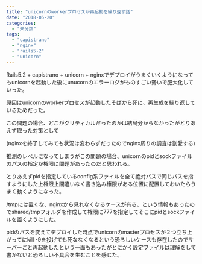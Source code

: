 ```yaml
---
title: "unicornのworkerプロセスが再起動を繰り返す話"
date: "2018-05-20"
categories: 
  - "未分類"
tags: 
  - "capistrano"
  - "nginx"
  - "rails5-2"
  - "unicorn"
---
```


Rails5.2 + capistrano + unicorn + nginxでデプロイがうまくいくようになってもunicornを起動した後にunucornのエラーログがものすごい勢いで肥大化していった。

原因はunicornのworkerプロセスが起動したそばから死に、再生成を繰り返しているためだった。

この問題の場合、どこがクリティカルだったのかは結局分からなかったがとりあえず取った対策として

(nginxを終了してみても状況は変わらずだったのでnginx周りの調査は割愛する)

推測のレベルになってしまうがこの問題の場合、unicornのpidとsockファイルのパスの指定か権限に問題があったのだと思われる。

とりあえずpidを指定しているconfig系ファイルを全て絶対パスで同じパスを指すようにした上権限上間違いなく書き込み権限がある位置に配置しておいたらうまく動くようになった。

/tmpには置くな、nginxから見れなくなるケースが有る、という情報もあったのでshared/tmpフォルダを作成して権限に777を指定してそこにpidとsockファイルを置くようにした。

pidのパスを変えてデプロイした時点でunicornのmasterプロセスが２つ立ち上がってにkill -9を投げても死ななくなるという恐ろしいケースも存在したのでサーバーごと再起動したという一面もあったがとにかく設定ファイルは理解をして書かないと恐ろしい不具合を生むことを感じた。
